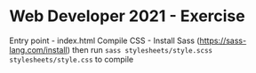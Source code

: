 # Web Developer 2021 - Exercise

Entry point - index.html
Compile CSS - Install Sass (https://sass-lang.com/install) then run `sass stylesheets/style.scss stylesheets/style.css` to compile
